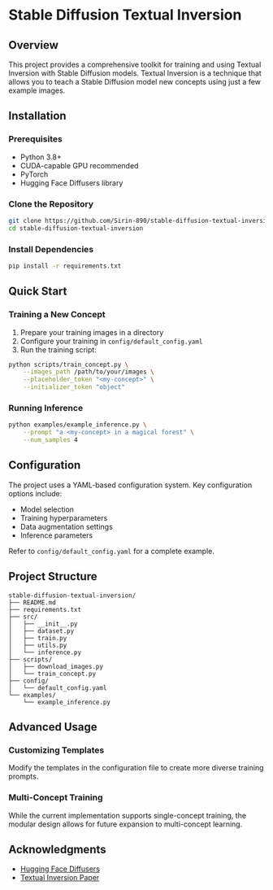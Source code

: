 # Stable Diffusion Textual Inversion

## Overview

This project provides a comprehensive toolkit for training and using Textual Inversion with Stable Diffusion models. Textual Inversion is a technique that allows you to teach a Stable Diffusion model new concepts using just a few example images.




## Installation

### Prerequisites

- Python 3.8+
- CUDA-capable GPU recommended
- PyTorch
- Hugging Face Diffusers library

### Clone the Repository

```bash
git clone https://github.com/Sirin-890/stable-diffusion-textual-inversion.git
cd stable-diffusion-textual-inversion
```

### Install Dependencies

```bash
pip install -r requirements.txt
```

## Quick Start

### Training a New Concept

1. Prepare your training images in a directory
2. Configure your training in `config/default_config.yaml`
3. Run the training script:

```bash
python scripts/train_concept.py \
    --images_path /path/to/your/images \
    --placeholder_token "<my-concept>" \
    --initializer_token "object"
```

### Running Inference

```bash
python examples/example_inference.py \
    --prompt "a <my-concept> in a magical forest" \
    --num_samples 4
```

## Configuration

The project uses a YAML-based configuration system. Key configuration options include:

- Model selection
- Training hyperparameters
- Data augmentation settings
- Inference parameters

Refer to `config/default_config.yaml` for a complete example.

## Project Structure

```
stable-diffusion-textual-inversion/
├── README.md
├── requirements.txt
├── src/
│   ├── __init__.py
│   ├── dataset.py
│   ├── train.py
│   ├── utils.py
│   └── inference.py
├── scripts/
│   ├── download_images.py
│   └── train_concept.py
├── config/
│   └── default_config.yaml
└── examples/
    └── example_inference.py
```

## Advanced Usage

### Customizing Templates

Modify the templates in the configuration file to create more diverse training prompts.

### Multi-Concept Training

While the current implementation supports single-concept training, the modular design allows for future expansion to multi-concept learning.



## Acknowledgments

- [Hugging Face Diffusers](https://github.com/huggingface/diffusers)
- [Textual Inversion Paper](https://textual-inversion.github.io/)





